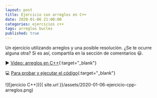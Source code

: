 ```yaml
---
layout: post
title: Ejercicio con arreglos en C++
date: 2020-01-06 21:00:00
categories: ejercicios c++
tags: arreglos bucles
published: true
---
```


Un ejercicio utilizando arreglos y una posible resolución. ¿Se te ocurre alguna otra? Si es así, compartila en la sección de comentarios 😃.

▶️ [Video: arreglos en C++](https://www.youtube.com/watch?v=1UycYfCSil8){:target="_blank"}

💻 [Para probar y ejecutar el código](http://ow.ly/B5TB50xobpg){:target="_blank"}

![Ejercicio C++]({{ site.url }}/assets/2020-01-06-ejercicio-cpp-arreglos.png)
